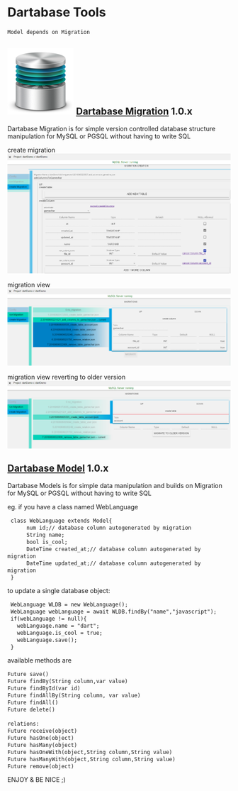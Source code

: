 Dartabase Tools
===================

    Model depends on Migration
    
![logo](https://raw.githubusercontent.com/HannesRammer/Dartabase/master/dartabase_migration/Database-Migration-Logo-150.png) [Dartabase Migration](http://pub.dartlang.org/packages/dartabase_migration) 1.0.x
--------------------
  Dartabase Migration is for simple version controlled database structure manipulation 
  for MySQL or PGSQL without having to write SQL

create migration
  ![one](https://raw.githubusercontent.com/HannesRammer/Dartabase/master/dartabase_migration/doc/createColumn2.PNG)
  
  migration view
  ![one](https://raw.githubusercontent.com/HannesRammer/Dartabase/master/dartabase_migration/doc/runMigration1.PNG)
  
  migration view reverting to older version
  ![one](https://raw.githubusercontent.com/HannesRammer/Dartabase/master/dartabase_migration/doc/revertMigration2.PNG)
      
[Dartabase Model](http://pub.dartlang.org/packages/dartabase_model) 1.0.x
--------------------
  Dartabase Models is for simple data manipulation and builds on Migration 
  for MySQL or PGSQL without having to write SQL

  eg.
  if you have a class named WebLanguage
   
     class WebLanguage extends Model{
   	      num id;// database column autogenerated by migration		
   		  String name;
   		  bool is_cool;
   		  DateTime created_at;// database column autogenerated by migration
          DateTime updated_at;// database column autogenerated by migration
   	 }
   	 
  to update a single database object:

     WebLanguage WLDB = new WebLanguage();
     WebLanguage webLanguage = await WLDB.findBy("name","javascript");
     if(webLanguage != null){
       webLanguage.name = "dart";
       webLanguage.is_cool = true;
       webLanguage.save();
     }
     
  available methods are
    
    Future save() 
    Future findBy(String column,var value)
    Future findById(var id)
    Future findAllBy(String column, var value)
    Future findAll()
    Future delete()
    
    relations:
    Future receive(object)
    Future hasOne(object)
    Future hasMany(object)
    Future hasOneWith(object,String column,String value)
    Future hasManyWith(object,String column,String value)
    Future remove(object)
    
    
ENJOY & BE NICE ;)